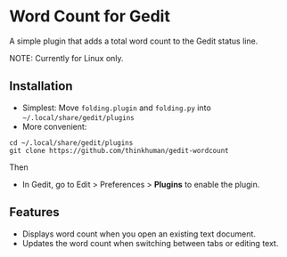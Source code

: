 # Word Count for Gedit


A simple plugin that adds a total word count to the Gedit status line.

NOTE: Currently for Linux only. 

## Installation

* Simplest: Move `folding.plugin` and `folding.py` into `~/.local/share/gedit/plugins`
* More convenient:
```
cd ~/.local/share/gedit/plugins
git clone https://github.com/thinkhuman/gedit-wordcount
```
Then

* In Gedit, go to Edit > Preferences > **Plugins** to enable the plugin.


## Features
* Displays word count when you open an existing text document.
* Updates the word count when switching between tabs or editing text.

